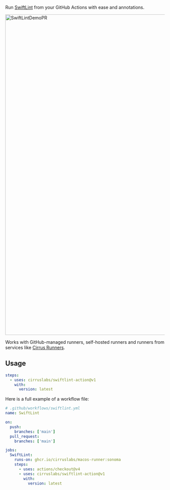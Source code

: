 Run [SwiftLint](https://github.com/realm/SwiftLint) from your GitHub Actions
with ease and annotations.

<img width="1010" alt="SwiftLintDemoPR" src="https://github.com/cirruslabs/swiftlint-action/assets/989066/70f99351-4889-4a72-bbbf-e6cc9ab9b25f">

Works with GitHub-managed runners, self-hosted runners and runners from services
like [Cirrus Runners](https://cirrus-runners.app/).

## Usage

```yaml
steps:
  - uses: cirruslabs/swiftlint-action@v1
    with:
      version: latest
```

Here is a full example of a workflow file:

```yaml
# .github/workflows/swiftlint.yml
name: SwiftLint

on:
  push:
    branches: ['main']
  pull_request:
    branches: ['main']

jobs:
  SwiftLint:
    runs-on: ghcr.io/cirruslabs/macos-runner:sonoma
    steps:
      - uses: actions/checkout@v4
      - uses: cirruslabs/swiftlint-action@v1
        with:
          version: latest
```
